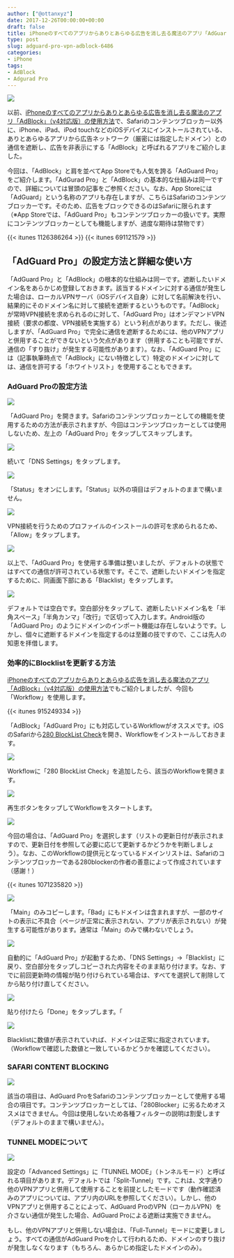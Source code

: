 ```yaml
---
author: ["@ottanxyz"]
date: 2017-12-26T00:00:00+00:00
draft: false
title: iPhoneのすべてのアプリからありとあらゆる広告を消し去る魔法のアプリ「AdGuard Pro」の使用方法
type: post
slug: adguard-pro-vpn-adblock-6486
categories:
- iPhone
tags:
- AdBlock
- Adgurad Pro
---
```


![](171226-5a425afe3e027.jpg)

以前、[iPhoneのすべてのアプリからありとあらゆる広告を消し去る魔法のアプリ「AdBlock」（v4対応版）の使用方法](/posts/2017/10/ios-adblock-content-blocker-local-dns-6173/)で、Safariのコンテンツブロッカー以外に、iPhone、iPad、iPod touchなどのiOSデバイスにインストールされている、ありとあらゆるアプリから広告ネットワーク（厳密には指定したドメイン）との通信を遮断し、広告を非表示にする「AdBlock」と呼ばれるアプリをご紹介しました。

今回は、「AdBlock」と肩を並べてApp Storeでも人気を誇る「AdGuard Pro」をご紹介します。「AdGurad Pro」と「AdBlock」の基本的な仕組みは同一ですので、詳細については冒頭の記事をご参照ください。なお、App Storeには「AdGuard」という名称のアプリも存在しますが、こちらはSafariのコンテンツブロッカーです。そのため、広告をブロックできるのはSafariに限られます（※App Storeでは、「AdGuard Pro」もコンテンツブロッカーの扱いです。実際にコンテンツブロッカーとしても機能しますが、過度な期待は禁物です）

{{< itunes 1126386264 >}}
{{< itunes 691121579 >}}

## 「AdGuard Pro」の設定方法と詳細な使い方

「AdGuard Pro」と「AdBlock」の根本的な仕組みは同一です。遮断したいドメイン名をあらかじめ登録しておきます。該当するドメインに対する通信が発生した場合は、ローカルVPNサーバ（iOSデバイス自身）に対して名前解決を行い、結果的にそのドメイン名に対して接続を遮断するというものです。「AdBlock」が常時VPN接続を求められるのに対して、「AdGuard Pro」はオンデマンドVPN接続（要求の都度、VPN接続を実施する）という利点があります。ただし、後述しますが、「AdGuard Pro」で完全に通信を遮断するためには、他のVPNアプリと併用することができないという欠点があります（併用することも可能ですが、通信の「すり抜け」が発生する可能性があります）。なお、「AdGuard Pro」には（記事執筆時点で「AdBlock」にない特徴として）特定のドメインに対しては、通信を許可する「ホワイトリスト」を使用することもできます。

### AdGuard Proの設定方法

![](171226-5a425b41d6128.png)

「AdGuard Pro」を開きます。Safariのコンテンツブロッカーとしての機能を使用するための方法が表示されますが、今回はコンテンツブロッカーとしては使用しないため、左上の「AdGuard Pro」をタップしてスキップします。

![](171226-5a425b499892d.png)

続いて「DNS Settings」をタップします。

![](171226-5a425b5093f4b.png)

「Status」をオンにします。「Status」以外の項目はデフォルトのままで構いません。

![](171226-5a425b5f2db4d.png)

VPN接続を行うためのプロファイルのインストールの許可を求められるため、「Allow」をタップします。

![](171226-5a425bf299578.png)

以上で、「AdGuard Pro」を使用する準備は整いましたが、デフォルトの状態ではすべての通信が許可されている状態です。そこで、遮断したいドメインを指定するために、同画面下部にある「Blacklist」をタップします。

![](171226-5a425b8e0ddef.png)

デフォルトでは空白です。空白部分をタップして、遮断したいドメイン名を「半角スペース」「半角カンマ」「改行」で区切って入力します。Android版の「AdGuard Pro」のようにドメインのインポート機能は存在しないようです。しかし、個々に遮断するドメインを指定するのは至難の技ですので、ここは先人の知恵を拝借します。

### 効率的にBlocklistを更新する方法

[iPhoneのすべてのアプリからありとあらゆる広告を消し去る魔法のアプリ「AdBlock」（v4対応版）の使用方法](/posts/2017/10/ios-adblock-content-blocker-local-dns-6173/)でもご紹介しましたが、今回も「Workflow」を使用します。

{{< itunes 915249334 >}}

「AdBlock」「AdGuard Pro」にも対応しているWorkflowがオススメです。iOSのSafariから[280 BlockList Check](https://workflow.is/workflows/5d4ca966a5b34b4bbe06f852d4ed5097)を開き、Workflowをインストールしておきます。

![](171226-5a425b6d31a81.png)

Workflowに「280 BlockList Check」を追加したら、該当のWorkflowを開きます。

![](171226-5a425b744e7d3.png)

再生ボタンをタップしてWorkflowをスタートします。

![](171226-5a425b7bb54ae.png)

今回の場合は、「AdGuard Pro」を選択します（リストの更新日付が表示されますので、更新日付を参照して必要に応じて更新するかどうかを判断しましょう）。なお、このWorkflowの提供元となっているドメインリストは、Safariのコンテンツブロッカーである280blockerの作者の善意によって作成されています（感謝！）

{{< itunes 1071235820 >}}

![](171226-5a425b83e431d.png)

「Main」のみコピーします。「Bad」にもドメインは含まれますが、一部のサイトの表示に不具合（ページが正常に表示されない、アプリが表示されない）が発生する可能性があります。通常は「Main」のみで構わないでしょう。

![](171226-5a425b8e0ddef.png)

自動的に「AdGuard Pro」が起動するため、「DNS Settings」→「Blacklist」に戻り、空白部分をタップしコピーされた内容をそのまま貼り付けます。なお、すでに前回更新時の情報が貼り付けられている場合は、すべてを選択して削除してから貼り付け直してください。

![](171226-5a425c0fb63de.png)

貼り付けたら「Done」をタップします。「

![](171226-5a42668a4d07c.png)

Blacklistに数値が表示されていれば、ドメインは正常に指定されています。（Workflowで確認した数値と一致しているかどうかを確認してください）。

### SAFARI CONTENT BLOCKING

![](171226-5a425c186092b.png)

該当の項目は、AdGuard ProをSafariのコンテンツブロッカーとして使用する場合の項目です。コンテンツブロッカーとしては、「280Blocker」に劣るためオススメはできません。今回は使用しないため各種フィルターの説明は割愛します（デフォルトのままで構いません）。

### TUNNEL MODEについて

![](171226-5a425c21b9788.png)

設定の「Advanced Settings」に「TUNNEL MODE」（トンネルモード）と呼ばれる項目があります。デフォルトでは「Split-Tunnel」です。これは、文字通り他のVPNアプリと併用して使用することを前提としたモードです（動作確認済みのアプリについては、アプリ内のURLを参照してください）。しかし、他のVPNアプリと併用することによって、AdGuard ProのVPN（ローカルVPN）を介さない通信が発生した場合、AdGuard Proによる遮断は実施できません。

もし、他のVPNアプリと併用しない場合は、「Full-Tunnel」モードに変更しましょう。すべての通信がAdGuard Proを介して行われるため、ドメインのすり抜けが発生しなくなります（もちろん、あらかじめ指定したドメインのみ）。
